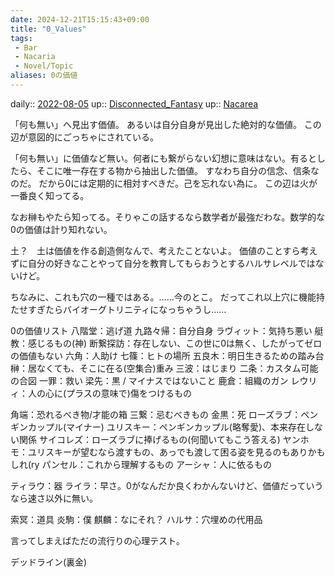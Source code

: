 ```yaml
---
date: 2024-12-21T15:15:43+09:00
title: "0_Values"
tags:
 - Bar
 - Nacaria
 - Novel/Topic
aliases: 0の価値
---
```


daily:: [2022-08-05](../../../Daily_Note/2022-08-05.md)
up:: [Disconnected_Fantasy](../Topics/Disconnected_Fantasy.md)
up:: [Nacarea](Nacarea.md)

「何も無い」へ見出す価値。
あるいは自分自身が見出した絶対的な価値。
この辺が意図的にごっちゃにされている。

「何も無い」に価値など無い。何者にも繋がらない幻想に意味はない。有るとしたら、そこに唯一存在する物から抽出した価値。
すなわち自分の信念、信条なのだ。
だから0には定期的に相対すべきだ。己を忘れない為に。
この辺は火が一番良く知ってる。

なお榊もやたら知ってる。そりゃこの話するなら数学者が最強だわな。数学的な0の価値は計り知れない。

土？　土は価値を作る創造側なんで、考えたことないよ。
価値のことすら考えずに自分の好きなことやって自分を教育してもらおうとするハルサレベルではないけど。


ちなみに、これも穴の一種ではある。……今のとこ。
だってこれ以上穴に機能持たせすぎたらバイオーグトリニティになっちゃうし……


0の価値リスト
八階堂：逃げ道
九路々帰：自分自身
ラヴィット：気持ち悪い
艇教：感じるもの(神)
断繋探訪：存在しない、この世に0は無く、したがってゼロの価値もない
六角：人助け
七篠：ヒトの場所
五良木：明日生きるための踏み台
榊：居なくても、そこに在る(空集合)重み
三波：はじまり
二条：カスタム可能の合図
一罪：救い
梁先：黒 / マイナスではないこと
鹿倉：組織のガン
レウリィ：人の心に(プラスの意味で)傷をつけるもの

角端：恐れるべき物/才能の箱
三繋：忌むべきもの
金黒：死
ローズラブ：ペンギンカップル(マイナー)
ユリスキー：ペンギンカップル(略奪愛)、本来存在しない関係
サイコレズ：ローズラブに捧げるもの(何聞いてもこう答える)
ヤンホモ：ユリスキーが望むなら渡すもの、あっでも渡して困る姿を見るのもありかもしれ(ry
パンセル：これから理解するもの
アーシャ：人に依るもの

ティラウ：器
ライラ：早さ。0がなんだか良くわかんないけど、価値だっていうなら速さ以外に無い。

索冥：道具
炎駒：僕
麒麟：なにそれ？
ハルサ：穴埋めの代用品


言ってしまえばただの流行りの心理テスト。



デッドライン(裏金)
